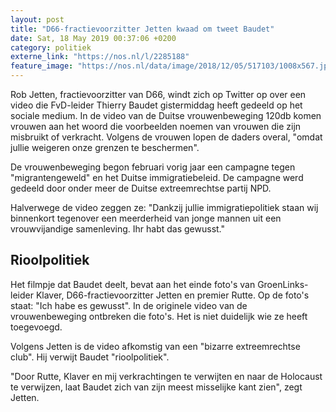 ```yaml
---
layout: post
title: "D66-fractievoorzitter Jetten kwaad om tweet Baudet"
date: Sat, 18 May 2019 00:37:06 +0200
category: politiek
externe_link: "https://nos.nl/l/2285188"
feature_image: "https://nos.nl/data/image/2018/12/05/517103/1008x567.jpg"
---
```


<p>Rob Jetten, fractievoorzitter van D66, windt zich op Twitter op over een video die FvD-leider Thierry Baudet gistermiddag heeft gedeeld op het sociale medium. In de video van de Duitse vrouwenbeweging 120db komen vrouwen aan het woord die voorbeelden noemen van vrouwen die zijn misbruikt of verkracht. Volgens de vrouwen lopen de daders overal, "omdat jullie weigeren onze grenzen te beschermen".</p>
<p>De vrouwenbeweging begon februari vorig jaar een campagne tegen "migrantengeweld" en het Duitse immigratiebeleid. De campagne werd gedeeld door onder meer de Duitse extreemrechtse partij NPD.</p>
<p>Halverwege de video zeggen ze: "Dankzij jullie immigratiepolitiek staan wij binnenkort tegenover een meerderheid van jonge mannen uit een vrouwvijandige samenleving. Ihr habt das gewusst."</p>
<h2>Rioolpolitiek</h2>
<p>Het filmpje dat Baudet deelt, bevat aan het einde foto's van GroenLinks-leider Klaver, D66-fractievoorzitter Jetten en premier Rutte. Op de foto's staat: "Ich habe es gewusst". In de originele video van de vrouwenbeweging ontbreken die foto's. Het is niet duidelijk wie ze heeft toegevoegd.</p>
<p>Volgens Jetten is de video afkomstig van een "bizarre extreemrechtse club". Hij verwijt Baudet "rioolpolitiek".</p>
<p>"Door Rutte, Klaver en mij verkrachtingen te verwijten en naar de Holocaust te verwijzen, laat Baudet zich van zijn meest misselijke kant zien", zegt Jetten.</p>
